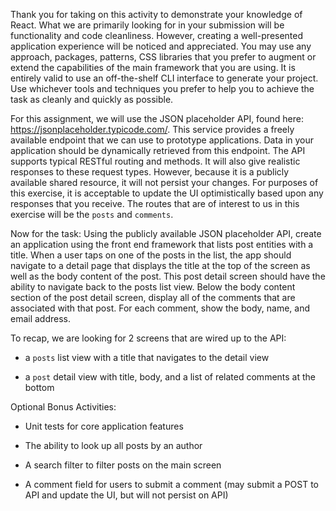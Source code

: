 Thank you for taking on this activity to demonstrate your knowledge of React. What we are primarily looking for in your submission will be functionality and code cleanliness. However, creating a well-presented application experience will be noticed and appreciated. You may use any approach, packages, patterns, CSS libraries that you prefer to augment or extend the capabilities of the main framework that you are using. It is entirely valid to use an off-the-shelf CLI interface to generate your project. Use whichever tools and techniques you prefer to help you to achieve the task as cleanly and quickly as possible.

For this assignment, we will use the JSON placeholder API, found here: https://jsonplaceholder.typicode.com/. This service provides a freely available endpoint that we can use to prototype applications. Data in your application should be dynamically retrieved from this endpoint. The API supports typical RESTful routing and methods. It will also give realistic responses to these request types. However, because it is a publicly available shared resource, it will not persist your changes. For purposes of this exercise, it is acceptable to update the UI optimistically based upon any responses that you receive. The routes that are of interest to us in this exercise will be the `posts` and `comments`.

Now for the task: Using the publicly available JSON placeholder API, create an application using the front end framework that lists post entities with a title. When a user taps on one of the posts in the list, the app should navigate to a detail page that displays the title at the top of the screen as well as the body content of the post. This post detail screen should have the ability to navigate back to the posts list view. Below the body content section of the post detail screen, display all of the comments that are associated with that post. For each comment, show the body, name, and email address. 

To recap, we are looking for 2 screens that are wired up to the API: 

- a `posts` list view with a title that navigates to the detail view

- a `post` detail view with title, body, and a list of related comments at the bottom

Optional Bonus Activities: 

- Unit tests for core application features 

- The ability to look up all posts by an author 

- A search filter to filter posts on the main screen 

- A comment field for users to submit a comment (may submit a POST to API and update the UI, but will not persist on API)
